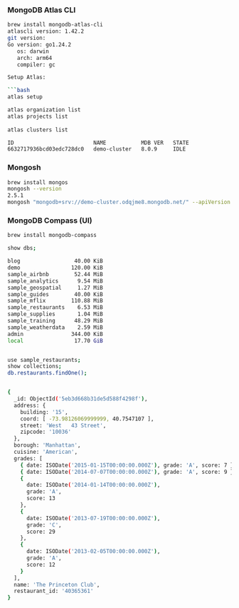 
### MongoDB Atlas CLI

```bash
brew install mongodb-atlas-cli
atlascli version: 1.42.2
git version:
Go version: go1.24.2
   os: darwin
   arch: arm64
   compiler: gc

Setup Atlas:

```bash
atlas setup
```

```bash
atlas organization list
atlas projects list
  
atlas clusters list

ID                         NAME           MDB VER   STATE
6632717936bcd03edc728dc0   demo-cluster   8.0.9     IDLE
```


### Mongosh

```bash
brew install mongos
mongosh --version
2.5.1
mongosh "mongodb+srv://demo-cluster.odqjme8.mongodb.net/" --apiVersion 1 --username altfatterz
```

### MongoDB Compass (UI)

```bash
brew install mongodb-compass
```

```bash
show dbs;

blog                 40.00 KiB
demo                120.00 KiB
sample_airbnb        52.44 MiB
sample_analytics      9.54 MiB
sample_geospatial     1.27 MiB
sample_guides        40.00 KiB
sample_mflix        110.88 MiB
sample_restaurants    6.53 MiB
sample_supplies       1.04 MiB
sample_training      48.29 MiB
sample_weatherdata    2.59 MiB
admin               344.00 KiB
local                17.70 GiB


use sample_restaurants;
show collections;
db.restaurants.findOne();


{
  _id: ObjectId('5eb3d668b31de5d588f4298f'),
  address: {
    building: '15',
    coord: [ -73.98126069999999, 40.7547107 ],
    street: 'West   43 Street',
    zipcode: '10036'
  },
  borough: 'Manhattan',
  cuisine: 'American',
  grades: [
    { date: ISODate('2015-01-15T00:00:00.000Z'), grade: 'A', score: 7 },
    { date: ISODate('2014-07-07T00:00:00.000Z'), grade: 'A', score: 9 },
    {
      date: ISODate('2014-01-14T00:00:00.000Z'),
      grade: 'A',
      score: 13
    },
    {
      date: ISODate('2013-07-19T00:00:00.000Z'),
      grade: 'C',
      score: 29
    },
    {
      date: ISODate('2013-02-05T00:00:00.000Z'),
      grade: 'A',
      score: 12
    }
  ],
  name: 'The Princeton Club',
  restaurant_id: '40365361'
}
```
